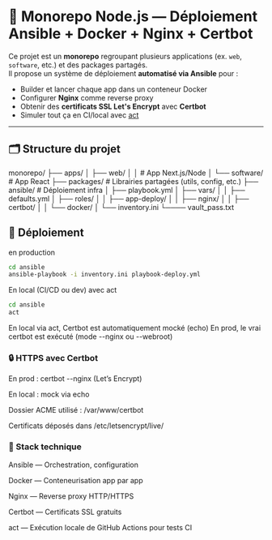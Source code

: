 # 🧩 Monorepo Node.js — Déploiement Ansible + Docker + Nginx + Certbot

Ce projet est un **monorepo** regroupant plusieurs applications (ex. `web`, `software`, etc.) et des packages partagés.  
Il propose un système de déploiement **automatisé via Ansible** pour :

- Builder et lancer chaque app dans un conteneur Docker
- Configurer **Nginx** comme reverse proxy
- Obtenir des **certificats SSL Let's Encrypt** avec **Certbot**
- Simuler tout ça en CI/local avec [act](https://github.com/nektos/act)

---

## 🗂️ Structure du projet

monorepo/ 
├── apps/ 
│ ├── web/ 
│ │ # App Next.js/Node
│ └── software/ # App React
├── packages/ # Librairies partagées (utils, config, etc.) 
├── ansible/ # Déploiement infra 
│ ├── playbook.yml 
│ ├── vars/
│ │ ├── defaults.yml 
│ ├── roles/
│ │ ├── app-deploy/ 
│ │ ├── nginx/
│ │ ├── certbot/ 
│ │ └── docker/ 
│ └── inventory.ini 
└──── vault_pass.txt 

## 🚀 Déploiement

en production

```bash
cd ansible
ansible-playbook -i inventory.ini playbook-deploy.yml
```
En local (CI/CD ou dev) avec act

```bash
cd ansible
act
```

En local via act, Certbot est automatiquement mocké (echo)
En prod, le vrai certbot est exécuté (mode --nginx ou --webroot)

### 🔒 HTTPS avec Certbot
En prod : certbot --nginx (Let’s Encrypt)

En local : mock via echo

Dossier ACME utilisé : /var/www/certbot

Certificats déposés dans /etc/letsencrypt/live/<domain>

### 🧰 Stack technique
Ansible — Orchestration, configuration

Docker — Conteneurisation app par app

Nginx — Reverse proxy HTTP/HTTPS

Certbot — Certificats SSL gratuits

act — Exécution locale de GitHub Actions pour tests CI

